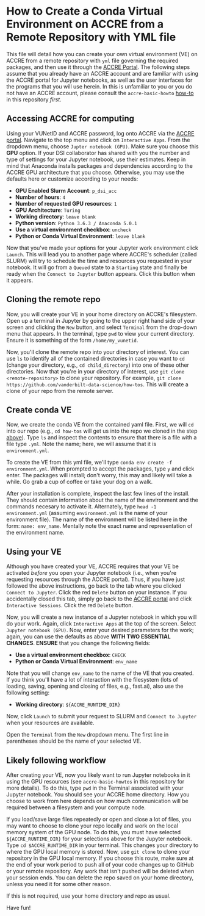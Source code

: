 # How to Create a Conda Virtual Environment on ACCRE from a Remote Repository with YML file

This file will detail how you can create your own virtual environment (VE) on ACCRE from a remote repository with `yml` file governing the required packages, and then use it through the [ACCRE Portal](https://portal.accre.vanderbilt.edu).  The following steps assume that you already have an ACCRE account and are familiar with using the ACCRE portal for Jupyter notebooks, as well as the user interfaces for the programs that you will use herein.  In this is unfamiliar to you or you do not have an ACCRE account, please consult the `accre-basic-howto` [how-to](https://github.com/vanderbilt-data-science/how-tos/tree/master/accre-basic-howto) in this repository _first_.

## Accessing ACCRE for computing
Using your VUNetID and ACCRE password, log onto ACCRE via the [ACCRE portal](https://portal.accre.vanderbilt.edu). Navigate to the top menu and click on `Interactive Apps`.  From the dropdown menu, choose `Jupter notebook (GPU)`.  Make sure you choose this **GPU** option.  If your DSI collaborator has shared with you the number and type of settings for your Jupyter notebook, use their estimates.  Keep in mind that Anaconda installs packages and dependencies according to the ACCRE GPU architecture that you choose.  Otherwise, you may use the defaults here or customize according to your needs:

- **GPU Enabled Slurm Account**: `p_dsi_acc`
- **Number of hours**: `4`
- **Number of requested GPU resources**: `1`
- **GPU Architecture**: `Turing`
- **Working directory**: `leave blank`
- **Python version**: `Python 3.6.3 / Anaconda 5.0.1`
- **Use a virtual environment checkbox**: `uncheck`
- **Python or Conda Virtual Environment**: `leave blank`

Now that you've made your options for your Jupyter work environment click `Launch`.  This will lead you to another page where ACCRE's scheduler (called SLURM) will try to schedule the time and resources you requested in your notebook.  It will go from a `Queued` state to a `Starting` state and finally be ready when the `Connect to Jupyter` button appears.  Click this button when it appears.

## Cloning the remote repo
Now, you will create your VE in your home directory on ACCRE's filesystem.  Open up a terminal in Jupyter by going to the upper right hand side of your screen and clicking the `New` button, and select `Terminal` from the drop-down menu that appears.  In the terminal, type `pwd` to view your current directory.  Ensure it is something of the form `/home/my_vunetid`.  
 
 Now, you'll clone the remote repo into your directory of interest.  You can use `ls` to identify all of the contained directories in case you want to `cd` (change your directory, e.g., `cd child_directory`) into one of these other directories.  Now that you're in your directory of interest, use `git clone <remote-repository>` to clone your repository.  For example, `git clone https://github.com/vanderbilt-data-science/how-tos`.  This will create a clone of your repo from the remote server.

## Create conda VE
Now, we create the conda VE from the contained yaml file.  First, we will `cd` into our repo (e.g., `cd how-tos` will get us into the repo we cloned in the step [above](#cloning-the-remote-repo)).  Type `ls` and inspect the contents to ensure that there is a file with a file type `.yml`.  Note the name; here, we will assume that it is `environment.yml`.

To create the VE from this yml file, we'll type `conda env create -f environment.yml`.  When prompted to accept the packages, type `y` and click enter.  The packages will install; don't worry, this may and likely will take a while.  Go grab a cup of coffee or take your dog on a walk.

After your installation is complete, inspect the last few lines of the install.  They should contain information about the name of the environment and the commands necesary to activate it.  Alternately, type `head -1 environment.yml` (assuming `environment.yml` is the name of your environment file).  The name of the environment will be listed here in the form: `name: env_name`.  Mentally note the exact name and representation of the environment name.

## Using your VE
Although you have created your VE, ACCRE requires that your VE be activated *before* you open your Jupyter notebook (i.e., when you're requesting resources through the ACCRE portal). Thus, if you have just followed the above instructions, go back to the tab where you clicked `Connect to Jupyter`.  Click the red `Delete` button on your instance.  If you accidentally closed this tab, simply go back to the [ACCRE portal](https://portal.accre.vanderbilt.edu) and click `Interactive Sessions`.  Click the red `Delete` button.

Now, you will create a new instance of a Jupyter notebook in which you will do your work.  Again, click `Interactive Apps` at the top of the screen.  Select `Jupyter notebook (GPU)`.  Now, enter your desired parameters for the work; again, you can use the defaults as above **WITH TWO ESSENTIAL CHANGES**.  **ENSURE** that you change the following fields:

- **Use a virtual environment checkbox**: `CHECK`
- **Python or Conda Virtual Environment**: `env_name`

Note that you will change `env_name` to the name of the VE that you created.  If you think you'll have a lot of interaction with the filesystem (lots of loading, saving, opening and closing of files, e.g., fast.ai), also use the following setting:

- **Working directory**: `${ACCRE_RUNTIME_DIR}`

Now, click `Launch` to submit your request to SLURM and `Connect to Jupyter` when your resources are available.

Open the `Terminal` from the `New` dropdown menu. The first line in parentheses should be the name of your selected VE.

## Likely following workflow
After creating your VE, now you likely want to run Jupyter notebooks in it using the GPU resources (see `accre-basic-howtos` in this repository for more details).  To do this, type `pwd` in the Terminal associated with your Jupyter notebook.  You should see your ACCRE home directory.  How you choose to work from here depends on how much communication will be required between a filesystem and your compute node.

If you load/save large files repeatedly or open and close a lot of files, you may want to choose to clone your repo locally and work on the local memory system of the GPU node.  To do this, you must have selected `${ACCRE_RUNTIME_DIR}` for your selections above for the Jupyter notebook.  Type `cd $ACCRE_RUNTIME_DIR` in your terminal.  This changes your directory to where the GPU local memory is stored.  Now, use `git clone` to clone your repository in the GPU local memory.  If you choose this route, make sure at the end of your work period to push all of your code changes up to GitHub or your remote repository.  Any work that isn't pushed will be deleted when your session ends.  You can delete the repo saved on your home directory, unless you need it for some other reason.

If this is not required, use your home directory and repo as usual.

Have fun!